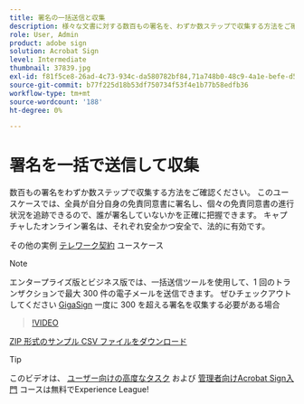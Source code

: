 ```yaml
---
title: 署名の一括送信と収集
description: 様々な文書に対する数百もの署名を、わずか数ステップで収集する方法をご確認ください
role: User, Admin
product: adobe sign
solution: Acrobat Sign
level: Intermediate
thumbnail: 37839.jpg
exl-id: f81f5ce8-26ad-4c73-934c-da580782bf84,71a748b0-48c9-4a1e-befe-d5f311d6c05e
source-git-commit: b77f225d18b53df750734f53f4e1b77b58edfb36
workflow-type: tm+mt
source-wordcount: '188'
ht-degree: 0%

---
```


# 署名を一括で送信して収集

数百もの署名をわずか数ステップで収集する方法をご確認ください。 このユースケースでは、全員が自分自身の免責同意書に署名し、個々の免責同意書の進行状況を追跡できるので、誰が署名していないかを正確に把握できます。 キャプチャしたオンライン署名は、それぞれ安全かつ安全で、法的に有効です。

その他の実例 [テレワーク契約](https://experienceleague.adobe.com/docs/document-cloud-learn/sign-learning-hub/expand/recipes/gov/usecasegovtelework.html?lang=en) ユースケース

>[!NOTE]
>
>エンタープライズ版とビジネス版では、一括送信ツールを使用して、1 回のトランザクションで最大 300 件の電子メールを送信できます。 ぜひチェックアウトしてください [GigaSign](https://experienceleague.adobe.com/docs/document-cloud-learn/sign-learning-hub/develop/custom/gigasign.html?lang=en) 一度に 300 を超える署名を収集する必要がある場合

>[!VIDEO](https://video.tv.adobe.com/v/33655?hidetitle=true)

[ZIP 形式のサンプル CSV ファイルをダウンロード](../assets/megasign_merge_sample.zip)

>[!TIP]
>
>このビデオは、 [ユーザー向けの高度なタスク](https://experienceleague.adobe.com/?recommended=Sign-U-1-2020.3) および [管理者向けAcrobat Sign入門](https://experienceleague.adobe.com/?recommended=Sign-A-1-2020.2) コースは無料でExperience League!

